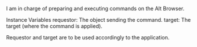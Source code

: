 I am in charge of preparing and executing commands on the Alt Browser.

Instance Variables
	requestor:	<Object>	The object sending the command.
	target:		<Object>	The target (where the command is applied).
				
Requestor and target are to be used accordingly to the application.